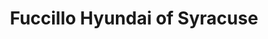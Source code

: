 ---
title: "Fuccillo Hyundai of Syracuse"
url: /syracuse/fuccillo-hyundai-of-syracuse/
shop: car
---